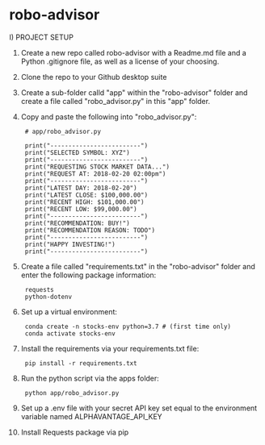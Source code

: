 # robo-advisor

I) PROJECT SETUP

1) Create a new repo called robo-advisor with a Readme.md file and a Python .gitignore file, as well as a license of your choosing.

2) Clone the repo to your Github desktop suite

3) Create a sub-folder calld "app" within the "robo-advisor" folder and create a file called "robo_advisor.py" in this "app" folder.

4) Copy and paste the following into "robo_advisor.py":

        # app/robo_advisor.py

        print("-------------------------")
        print("SELECTED SYMBOL: XYZ")
        print("-------------------------")
        print("REQUESTING STOCK MARKET DATA...")
        print("REQUEST AT: 2018-02-20 02:00pm")
        print("-------------------------")
        print("LATEST DAY: 2018-02-20")
        print("LATEST CLOSE: $100,000.00")
        print("RECENT HIGH: $101,000.00")
        print("RECENT LOW: $99,000.00")
        print("-------------------------")
        print("RECOMMENDATION: BUY!")
        print("RECOMMENDATION REASON: TODO")
        print("-------------------------")
        print("HAPPY INVESTING!")
        print("-------------------------")

5) Create a file called "requirements.txt" in the "robo-advisor" folder and enter the following package information:

        requests
        python-dotenv

6) Set up a virtual environment:

        conda create -n stocks-env python=3.7 # (first time only)
        conda activate stocks-env

7) Install the requirements via your requirements.txt file:

        pip install -r requirements.txt

8) Run the python script via the apps folder:

        python app/robo_advisor.py

9) Set up a .env file with your secret API key set equal to the environment variable named ALPHAVANTAGE_API_KEY     

10) Install Requests package via pip